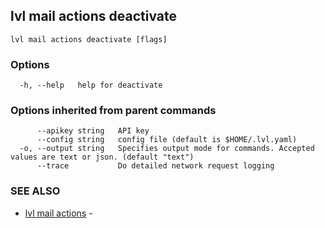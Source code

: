 ## lvl mail actions deactivate



```
lvl mail actions deactivate [flags]
```

### Options

```
  -h, --help   help for deactivate
```

### Options inherited from parent commands

```
      --apikey string   API key
      --config string   config file (default is $HOME/.lvl.yaml)
  -o, --output string   Specifies output mode for commands. Accepted values are text or json. (default "text")
      --trace           Do detailed network request logging
```

### SEE ALSO

* [lvl mail actions](lvl_mail_actions.md)	 - 

